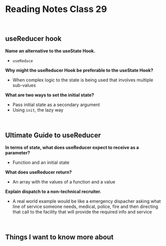 # Reading Notes Class 29

<br>

## useReducer hook

**Name an alternative to the useState Hook.**

- <code>useReduce</code>

**Why might the useReducer Hook be preferable to the useState Hook?**

- When complex logic to the state is being used that involves multiple sub-values

**What are two ways to set the initial state?**

- Pass initial state as a secondary argument
- Using <code>init</code>, the lazy way

<br>

## Ultimate Guide to useReducer

**In terms of state, what does useReducer expect to receive as a parameter?**

- Function and an initial state

**What does useReducer return?**

- An array with the values of a function and a value

**Explain dispatch to a non-technical recruiter.**

- A real world example would be like a emergency dispacher asking what line of service someone needs, medical, police, fire and then directing that call to the facility that will provide the required info and service

<br>

## Things I want to know more about